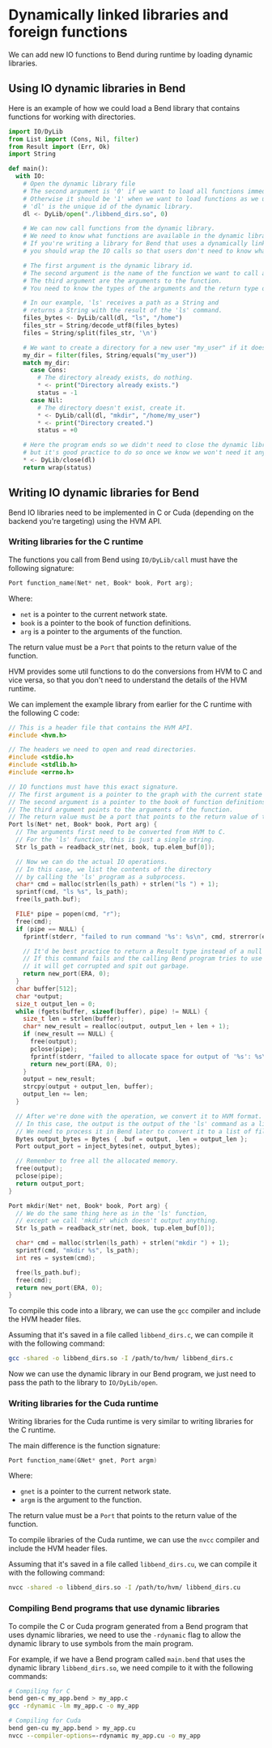 # Dynamically linked libraries and foreign functions

We can add new IO functions to Bend during runtime by loading dynamic libraries.

## Using IO dynamic libraries in Bend

Here is an example of how we could load a Bend library that contains functions for working with directories.

```py
import IO/DyLib
from List import (Cons, Nil, filter)
from Result import (Err, Ok)
import String

def main():
  with IO:
    # Open the dynamic library file
    # The second argument is '0' if we want to load all functions immediately.
    # Otherwise it should be '1' when we want to load functions as we use them.
    # 'dl' is the unique id of the dynamic library.
    dl <- DyLib/open("./libbend_dirs.so", 0)

    # We can now call functions from the dynamic library.
    # We need to know what functions are available in the dynamic library.
    # If you're writing a library for Bend that uses a dynamically linked library
    # you should wrap the IO calls so that users don't need to know what's in the dynamic library.

    # The first argument is the dynamic library id.
    # The second argument is the name of the function we want to call as a String.
    # The third argument are the arguments to the function.
    # You need to know the types of the arguments and the return type of the function.

    # In our example, 'ls' receives a path as a String and
    # returns a String with the result of the 'ls' command.
    files_bytes <- DyLib/call(dl, "ls", "/home")
    files_str = String/decode_utf8(files_bytes)
    files = String/split(files_str, '\n')

    # We want to create a directory for a new user "my_user" if it doesn't exist.
    my_dir = filter(files, String/equals("my_user"))
    match my_dir:
      case Cons:
        # The directory already exists, do nothing.
        * <- print("Directory already exists.")
        status = -1
      case Nil:
        # The directory doesn't exist, create it.
        * <- DyLib/call(dl, "mkdir", "/home/my_user")
        * <- print("Directory created.")
        status = +0

    # Here the program ends so we didn't need to close the dynamic library,
    # but it's good practice to do so once we know we won't need it anymore.
    * <- DyLib/close(dl)
    return wrap(status)
```

## Writing IO dynamic libraries for Bend

Bend IO libraries need to be implemented in C or Cuda (depending on the backend you're targeting) using the HVM API.

### Writing libraries for the C runtime

The functions you call from Bend using `IO/DyLib/call` must have the following signature:

```c
Port function_name(Net* net, Book* book, Port arg);
```

Where:

- `net` is a pointer to the current network state.
- `book` is a pointer to the book of function definitions.
- `arg` is a pointer to the arguments of the function.

The return value must be a `Port` that points to the return value of the function.

HVM provides some util functions to do the conversions from HVM to C and vice versa,
so that you don't need to understand the details of the HVM runtime.

We can implement the example library from earlier for the C runtime with the following C code:

```c
// This is a header file that contains the HVM API.
#include <hvm.h>

// The headers we need to open and read directories.
#include <stdio.h>
#include <stdlib.h>
#include <errno.h>

// IO functions must have this exact signature.
// The first argument is a pointer to the graph with the current state of the program.
// The second argument is a pointer to the book of function definitions.
// The third argument points to the arguments of the function.
// The return value must be a port that points to the return value of the function.
Port ls(Net* net, Book* book, Port arg) {
  // The arguments first need to be converted from HVM to C.
  // For the 'ls' function, this is just a single string.
  Str ls_path = readback_str(net, book, tup.elem_buf[0]);

  // Now we can do the actual IO operations.
  // In this case, we list the contents of the directory
  // by calling the 'ls' program as a subprocess.
  char* cmd = malloc(strlen(ls_path) + strlen("ls ") + 1);
  sprintf(cmd, "ls %s", ls_path);
  free(ls_path.buf);

  FILE* pipe = popen(cmd, "r");
  free(cmd);
  if (pipe == NULL) {
    fprintf(stderr, "failed to run command '%s': %s\n", cmd, strerror(errno));

    // It'd be best practice to return a Result type instead of a null value (ERA).
    // If this command fails and the calling Bend program tries to use the result,
    // it will get corrupted and spit out garbage.
    return new_port(ERA, 0);
  }
  char buffer[512];
  char *output;
  size_t output_len = 0;
  while (fgets(buffer, sizeof(buffer), pipe) != NULL) {
    size_t len = strlen(buffer);
    char* new_result = realloc(output, output_len + len + 1);
    if (new_result == NULL) {
      free(output);
      pclose(pipe);
      fprintf(stderr, "failed to allocate space for output of '%s': %s\n", cmd, strerror(errno));
      return new_port(ERA, 0);
    }
    output = new_result;
    strcpy(output + output_len, buffer);
    output_len += len;
  }

  // After we're done with the operation, we convert it to HVM format.
  // In this case, the output is the output of the 'ls' command as a list of bytes.
  // We need to process it in Bend later to convert it to a list of file names.
  Bytes output_bytes = Bytes { .buf = output, .len = output_len };
  Port output_port = inject_bytes(net, output_bytes);

  // Remember to free all the allocated memory.
  free(output);
  pclose(pipe);
  return output_port;
}

Port mkdir(Net* net, Book* book, Port arg) {
  // We do the same thing here as in the 'ls' function,
  // except we call 'mkdir' which doesn't output anything.
  Str ls_path = readback_str(net, book, tup.elem_buf[0]);

  char* cmd = malloc(strlen(ls_path) + strlen("mkdir ") + 1);
  sprintf(cmd, "mkdir %s", ls_path);
  int res = system(cmd);

  free(ls_path.buf);
  free(cmd);
  return new_port(ERA, 0);
}
```

To compile this code into a library, we can use the `gcc` compiler and include the HVM header files.

Assuming that it's saved in a file called `libbend_dirs.c`, we can compile it with the following command:

```sh
gcc -shared -o libbend_dirs.so -I /path/to/hvm/ libbend_dirs.c
```

Now we can use the dynamic library in our Bend program, we just need to pass the path to the library to `IO/DyLib/open`.

###  Writing libraries for the Cuda runtime

Writing libraries for the Cuda runtime is very similar to writing libraries for the C runtime.

The main difference is the function signature:

```c++
Port function_name(GNet* gnet, Port argm)
```

Where:

- `gnet` is a pointer to the current network state.
- `argm` is the argument to the function.

The return value must be a `Port` that points to the return value of the function.

To compile libraries of the Cuda runtime, we can use the `nvcc` compiler and include the HVM header files.

Assuming that it's saved in a file called `libbend_dirs.cu`, we can compile it with the following command:

```sh
nvcc -shared -o libbend_dirs.so -I /path/to/hvm/ libbend_dirs.cu
```

### Compiling Bend programs that use dynamic libraries

To compile the C or Cuda program generated from a Bend program that uses dynamic libraries, we need to use the `-rdynamic` flag to allow the dynamic library to use symbols from the main program.

For example, if we have a Bend program called `main.bend` that uses the dynamic library `libbend_dirs.so`, we need compile to it with the following commands:

```sh
# Compiling for C
bend gen-c my_app.bend > my_app.c
gcc -rdynamic -lm my_app.c -o my_app

# Compiling for Cuda
bend gen-cu my_app.bend > my_app.cu
nvcc --compiler-options=-rdynamic my_app.cu -o my_app
```
